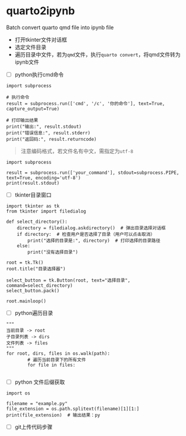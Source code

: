 # quarto2ipynb
Batch convert quarto qmd file into ipynb file 

- 打开tkinter文件对话框
- 选定文件目录
- 遍历目录中文件，若为`qmd`文件，执行`quarto convert`，将qmd文件转为ipynb文件

- [ ] python执行cmd命令

```
import subprocess
 
# 执行命令
result = subprocess.run(['cmd', '/c', '你的命令'], text=True, capture_output=True)
 
# 打印输出结果
print("输出:", result.stdout)
print("错误信息:", result.stderr)
print("返回码:", result.returncode)
```

> 注意编码格式，若文件名有中文，需指定为`utf-8`

```
import subprocess
 
result = subprocess.run(['your_command'], stdout=subprocess.PIPE, text=True, encoding='utf-8')
print(result.stdout)
```

- [ ] tkinter目录窗口

```
import tkinter as tk
from tkinter import filedialog
 
def select_directory():
    directory = filedialog.askdirectory()  # 弹出目录选择对话框
    if directory:  # 检查用户是否选择了目录（用户可以点击取消）
        print("选择的目录是:", directory)  # 打印选择的目录路径
    else:
        print("没有选择目录")
 
root = tk.Tk()
root.title("目录选择器")
 
select_button = tk.Button(root, text="选择目录", command=select_directory)
select_button.pack()
 
root.mainloop()
```

- [ ] python遍历目录

```
"""
当前目录 -> root
子目录列表 -> dirs
文件列表 -> files
"""
for root, dirs, files in os.walk(path):
        # 遍历当前目录下的所有文件
        for file in files:
            
```

- [ ] python 文件后缀获取

```
import os

filename = "example.py"
file_extension = os.path.splitext(filename)[1][1:]
print(file_extension)  # 输出结果：py
```

- [ ] git上传代码步骤
